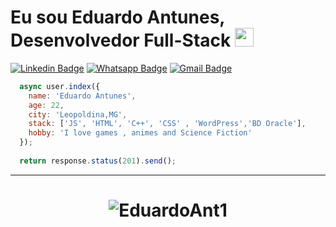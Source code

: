 # Eu sou Eduardo Antunes, Desenvolvedor Full-Stack <img src="https://github.com/TheDudeThatCode/TheDudeThatCode/blob/master/Assets/Mario_Hello_Big.gif" width="30px">

[![Linkedin Badge](https://img.shields.io/badge/-Linkedin-6633cc?style=flat-square&logo=Linkedin&logoColor=white&color=black&link=https://www.linkedin.com/in/eduardo-antunes-a0327719b/)](https://www.linkedin.com/in/eduardo-antunes-a0327719b/)
[![Whatsapp Badge](https://img.shields.io/badge/-WhatsApp-6633cc?style=flat-square&logo=Whatsapp&logoColor=white&color=black&link=https://whats.link/eduardoantunes)](https://whats.link/eduardoantunes)
[![Gmail Badge](https://img.shields.io/badge/-Gmail-c14438?style=flat-square&logo=Gmail&logoColor=white&color=black&link=mailto:eduardoantunes2001@gmail.com)](mailto:eduardoantunes.2001@gmail.com)

```javascript
  async user.index({
    name: 'Eduardo Antunes',
    age: 22,
    city: 'Leopoldina,MG',
    stack: ['JS', 'HTML', 'C++', 'CSS' , 'WordPress','BD Oracle'],
    hobby: 'I love games , animes and Science Fiction'
  });
  
  return response.status(201).send();
```
<hr>
<h1 align="center">
<img alt="EduardoAnt1" src="https://github-readme-stats.codestackr.vercel.app/api?username=EduardoAnt1&show_icons=true&hide_border=true&theme=dark" />
</h1>
